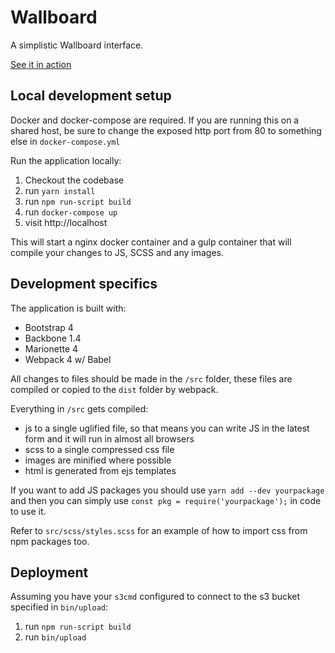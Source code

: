 # Wallboard

A simplistic Wallboard interface.

[See it in action](https://s3-ap-southeast-2.amazonaws.com/jc21-dashboard/index.html)

## Local development setup

Docker and docker-compose are required. If you are running this on a shared host, be sure to change the exposed http port from 80 to something else in `docker-compose.yml`

Run the application locally:

1. Checkout the codebase
2. run `yarn install`
3. run `npm run-script build`
4. run `docker-compose up`
5. visit http://localhost

This will start a nginx docker container and a gulp container that will compile your changes to JS, SCSS and any images.


## Development specifics

The application is built with:

- Bootstrap 4
- Backbone 1.4
- Marionette 4
- Webpack 4 w/ Babel

All changes to files should be made in the `/src` folder, these files are compiled or copied to the `dist` folder by webpack.

Everything in `/src` gets compiled:

- js to a single uglified file, so that means you can write JS in the latest form and it will run in almost all browsers
- scss to a single compressed css file
- images are minified where possible
- html is generated from ejs templates

If you want to add JS packages you should use `yarn add --dev yourpackage` and then you can simply use `const pkg = require('yourpackage');` in code to use it.

Refer to `src/scss/styles.scss` for an example of how to import css from npm packages too.


## Deployment

Assuming you have your `s3cmd` configured to connect to the s3 bucket specified in `bin/upload`:

1. run `npm run-script build`
2. run `bin/upload`
